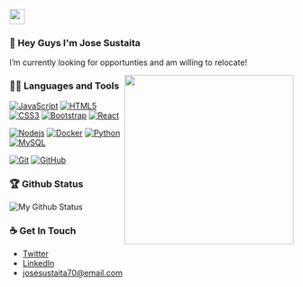 <p align="left">
  <img src="https://media.giphy.com/media/WUlplcMpOCEmTGBtBW/giphy.gif" width="27px">
</p>

### 👋 Hey Guys I'm Jose Sustaita
I’m currently looking for opportunties and am willing to relocate!

<img align='right' src='https://media.giphy.com/media/Wn74RUT0vjnoU98Hnt/giphy.gif' width='300"'>

### 👨‍💻 Languages and Tools
[![JavaScript](https://img.shields.io/badge/-JavaScript-black?style=flat&logo=javascript&link=https://github.com/JoseSustaita)](https://github.com/JoseSustaita) 
[![HTML5](https://img.shields.io/badge/-HTML5-E34F26?style=flat&logo=html5&logoColor=white&link=https://github.com/JoseSustaita)](https://github.com/JoseSustaita) 
[![CSS3](https://img.shields.io/badge/-CSS3-1572B6?style=flat&logo=css3&link=https://github.com/JoseSustaita)](https://github.com/hritik5102) 
[![Bootstrap](https://img.shields.io/badge/-Bootstrap-563D7C?style=flat&logo=bootstrap&link=https://github.com/JoseSustaita)](https://github.com/JoseSustaita) 
[![React](https://img.shields.io/badge/-React-black?style=flat&logo=react&link=https://github.com/JoseSustaita)](https://github.com/JoseSustaita) 

[![Nodejs](https://img.shields.io/badge/-Nodejs-black?style=flat&logo=Node.js&link=https://github.com/JoseSustaita)](https://github.com/JoseSustaita) 
[![Docker](https://img.shields.io/badge/-Docker-black?style=flat&logo=docker&link=https://github.com/JoseSustaita)](https://github.com/JoseSustaita)
[![Python](https://img.shields.io/badge/-Python-black?style=flat&logo=python&link=https://github.com/JoseSustaita)](https://github.com/JoseSustaita) 
[![MySQL](https://img.shields.io/badge/-MySQL-black?style=flat&logo=mysql&link=https://github.com/JoseSustaita)](https://github.com/JoseSustaita)

[![Git](https://img.shields.io/badge/-Git-black?style=flat&logo=git&link=https://github.com/JoseSustaita)](https://github.com/JoseSustaita) 
[![GitHub](https://img.shields.io/badge/-GitHub-181717?style=flat&logo=github&link=https://github.com/JoseSustaita)](https://github.com/JoseSustaita)


### 🏆 Github Status
![My Github Status](https://github-readme-stats.vercel.app/api?username=JoseSustaita&show_icons=true&hide_border=true)



### ☕ Get In Touch
- [Twitter](https://twitter.com/ishacker_net)
- [LinkedIn](https://www.linkedin.com/in/josesustaita/)
- josesustaita70@email.com


